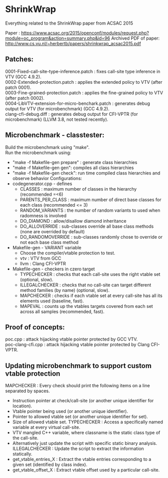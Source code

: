 # ShrinkWrap
Everything related to the ShrinkWrap paper from ACSAC 2015

Paper : https://www.acsac.org/2015/openconf/modules/request.php?module=oc_program&action=summary.php&id=96
Archived PDF of paper: http://www.cs.vu.nl/~herbertb/papers/shrinkwrap_acsac2015.pdf

## Patches:  
0001-Fixed-call-site-type-inference.patch : fixes call-site type inference in VTV (GCC 4.9.2).	
0002-Extended-protection.patch : applies the extended policy to VTV (after patch 0001).  
0003-Fine-grained-protection.patch : applies the fine-grained policy to VTV (after patch 0002).  
0004-LibVTV-extension-for-micro-benchark.patch : generates debug output for VTV (for microbenchmark) (GCC 4.9.2).  
clang-cfi-debug.diff : generates debug output for CFI-VPTR (for microbenchmark) (LLVM 3.8, not tested recently).  

## Microbenchmark - classtester:  
Build the microbenchmark using "make".  
Run the microbenchmark using:  
  * "make -f Makefile-gen prepare" : generate class hierarchies  
  * "make -f Makefile-gen gen": compiles all class hierarchies  
  * "make -f Makefile-gen check": run time compiled class hierarchies and observe behavior
Configurations:  
  * codegenerator.cpp - defines  
    * CLASSES : maximum number of classes in the hierarchy (recommended =<6)  
    * PARENTS_PER_CLASS : maximum number of direct base classes for each class (recommended <= 3)  
    * RANDOM_VARIANTS : the number of random variants to used when radomness is involved  
    * DO_DIAMOND : allow/disallow diamond inheritance  
    * DO_ALLOVERRIDE : sub-classes override all base class methods (none are overrided by default)  
    * DO_RANDOMOVERRIDE : sub-classes randomly chose to override or not each base class method  
  * Makefile-gen - VARIANT variable  
    * Choose the compiler/vtable protection to test.  
    * vtv : VTV from GCC  
    * llvm : Clang CFI-VPTR  
  * Makefile-gen - checkers in czero target  
    * TYPECHECKER : checks that each call-site uses the right vtable set (optional, slow).  
    * ILLEGALCHECKER : checks that no call-site can target different method families (by name) (optional, slow).  
    * MAPCHECKER : checks if each vtable set at every call-site has all its elements used (baseline, fast).  
    * MAPEVAL : counts up the vtables targets covered from each set across all samples (recommended, fast).  

## Proof of concepts:  
poc.cpp : attack hijacking vtable pointer protected by GCC VTV.  
poc-clang-cfi.cpp : attack hijacking vtable pointer protected by Clang CFI-VPTR.  

## Updating microbenchmark to support custom vtable protection  
MAPCHECKER : Every check should print the following items on a line separated by spaces.  
  * Instruction pointer at check/call-site (or another unique identifier for location).  
  * Vtable pointer being used (or another unique identifier).  
  * Pointer to allowed vtable set (or another unique identifier for set).  
  * Size of allowed vtable set.
TYPECHECKER : Access a specifically named variable at every virtual call-site.
  * VTV<classname> mangled C++ variable, where classname is the static class type of the call-site.
  * Alternatively just update the script with specific static binary analysis.  
ILLEGALCHECKER : Update the script to extract the information statically.
  * get_vtable_entries_X : Extract the vtable entries corresponding to a given set (identified by class index).  
  * get_vtable_offset_X : Extract vtable offset used by a particular call-site.  
